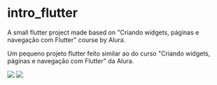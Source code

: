 # intro_flutter

A small flutter project made based on "Criando widgets, páginas e navegação com Flutter" course by Alura.

Um pequeno projeto flutter feito similar ao do curso "Criando widgets, páginas e navegação com Flutter" da Alura. 

![](https://i.postimg.cc/bwDXxD2D/image.png)
![](https://i.postimg.cc/4N0qxfFJ/image.png)
